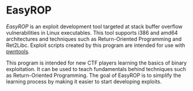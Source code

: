 # EasyROP

*EasyROP* is an exploit development tool targeted at stack buffer overflow vulnerabilities in Linux executables.
This tool supports i386 and amd64 architectures and techniques such as Return-Oriented Programming and Ret2Libc.
Exploit scripts created by this program are intended for use with [pwntools](https://github.com/Gallopsled/pwntools).

This program is intended for new CTF players learning the basics of binary exploitation.
It can be used to teach fundamentals behind techniques such as Return-Oriented Programming.
The goal of EasyROP is to simplify the learning process by making it easier to start developing exploits.
